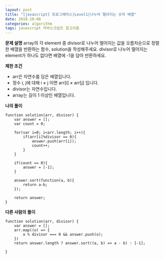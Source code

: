 ```yaml
---
layout: post
title: "[javascript] 프로그래머스|Level1|나누어 떨어지는 숫자 배열"
date: 2018-10-08
categories: algorithm
tags: javascript 자바스크립트 알고리즘
---
```

**문제 설명**
array의 각 element 중 divisor로 나누어 떨어지는 값을 오름차순으로 정렬한 배열을 반환하는 함수, solution을 작성해주세요.
divisor로 나누어 떨어지는 element가 하나도 없다면 배열에 -1을 담아 반환하세요.

**제한 조건**
- arr은 자연수를 담은 배열입니다.
- 정수 i, j에 대해 i ≠ j 이면 arr[i] ≠ arr[j] 입니다.
- divisor는 자연수입니다.
- array는 길이 1 이상인 배열입니다.


**나의 풀이**
~~~
function solution(arr, divisor) {
    var answer = [];
    var count = 0;

    for(var i=0; i<arr.length; i++){
        if(arr[i]%divisor == 0){
            answer.push(arr[i]);
            count++;
        }
    }

    if(count == 0){
        answer = [-1];
    }

    answer.sort(function(a, b){
        return a-b;
    });

    return answer;
}
~~~

**다른 사람의 풀이**
~~~
function solution(arr, divisor) {
    var answer = [];
    arr.map((o) => {
        o % divisor === 0 && answer.push(o);
    })
    return answer.length ? answer.sort((a, b) => a - b) : [-1];

}
~~~

